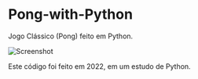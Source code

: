 # Pong-with-Python
Jogo Clássico (Pong) feito em Python.

![Screenshot](screenshot.png)

Este código foi feito em 2022, em um estudo de Python.

